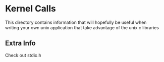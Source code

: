 Kernel Calls
==========

This directory contains information that will hopefully be useful when writing your own unix application that take advantage of the unix c libraries  

Extra Info
------------

Check out stdio.h  

